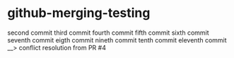# github-merging-testing
second commit
third commit
fourth commit
fifth commit
sixth commit
seventh commit
eigth commit
nineth commit
tenth commit
eleventh commit
__> conflict resolution from PR #4